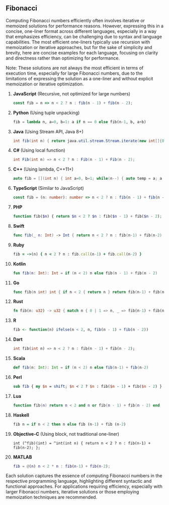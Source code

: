 ## Fibonacci

Computing Fibonacci numbers efficiently often involves iterative or memoized solutions for performance reasons. However, expressing this in a concise, one-liner format across different languages, especially in a way that emphasizes efficiency, can be challenging due to syntax and language capabilities. The most efficient one-liners typically use recursion with memoization or iterative approaches, but for the sake of simplicity and brevity, here are concise examples for each language, focusing on clarity and directness rather than optimizing for performance.

Note: These solutions are not always the most efficient in terms of execution time, especially for large Fibonacci numbers, due to the limitations of expressing the solution as a one-liner and without explicit memoization or iterative optimization.

1. **JavaScript** (Recursive, not optimized for large numbers)
   ```javascript
   const fib = n => n < 2 ? n : fib(n - 1) + fib(n - 2);
   ```

2. **Python** (Using tuple unpacking)
   ```python
   fib = lambda n, a=0, b=1: a if n == 0 else fib(n-1, b, a+b)
   ```

3. **Java** (Using Stream API, Java 8+)
   ```java
   int fib(int n) { return java.util.stream.Stream.iterate(new int[]{0, 1}, f -> new int[]{f[1], f[0] + f[1]}).limit(n).reduce((a, b) -> b).get()[0]; }
   ```

4. **C#** (Using local function)
   ```csharp
   int Fib(int n) => n < 2 ? n : Fib(n - 1) + Fib(n - 2);
   ```

5. **C++** (Using lambda, C++11+)
   ```cpp
   auto fib = [](int n) { int a=0, b=1; while(n--) { auto temp = a; a = b; b += temp; } return a; };
   ```

6. **TypeScript** (Similar to JavaScript)
   ```typescript
   const fib = (n: number): number => n < 2 ? n : fib(n - 1) + fib(n - 2);
   ```

7. **PHP**
   ```php
   function fib($n) { return $n < 2 ? $n : fib($n - 1) + fib($n - 2); }
   ```

8. **Swift**
   ```swift
   func fib(_ n: Int) -> Int { return n < 2 ? n : fib(n-1) + fib(n-2) }
   ```

9. **Ruby**
   ```ruby
   fib = ->(n) { n < 2 ? n : fib.call(n-1) + fib.call(n-2) }
   ```

10. **Kotlin**
    ```kotlin
    fun fib(n: Int): Int = if (n < 2) n else fib(n - 1) + fib(n - 2)
    ```

11. **Go**
    ```go
    func fib(n int) int { if n < 2 { return n } return fib(n-1) + fib(n-2) }
    ```

12. **Rust**
    ```rust
    fn fib(n: u32) -> u32 { match n { 0 | 1 => n, _ => fib(n-1) + fib(n-2), } }
    ```

13. **R**
    ```r
    fib <- function(n) ifelse(n < 2, n, fib(n - 1) + fib(n - 2))
    ```

14. **Dart**
    ```dart
    int fib(int n) => n < 2 ? n : fib(n - 1) + fib(n - 2);
    ```

15. **Scala**
    ```scala
    def fib(n: Int): Int = if (n < 2) n else fib(n-1) + fib(n-2)
    ```

16. **Perl**
    ```perl
    sub fib { my $n = shift; $n < 2 ? $n : fib($n - 1) + fib($n - 2) }
    ```

17. **Lua**
    ```lua
    function fib(n) return n < 2 and n or fib(n - 1) + fib(n - 2) end
    ```

18. **Haskell**
    ```haskell
    fib n = if n < 2 then n else fib (n-1) + fib (n-2)
    ```

19. **Objective-C** (Using block, not traditional one-liner)
    ```objc
    int (^fib)(int) = ^int(int n) { return n < 2 ? n : fib(n-1) + fib(n-2); };
    ```

20. **MATLAB**
    ```matlab
    fib = @(n) n < 2 * n : fib(n-1) + fib(n-2);
    ```

Each solution captures the essence of computing Fibonacci numbers in the respective programming language, highlighting different syntactic and functional approaches. For applications requiring efficiency, especially with larger Fibonacci numbers, iterative solutions or those employing memoization techniques are recommended.
